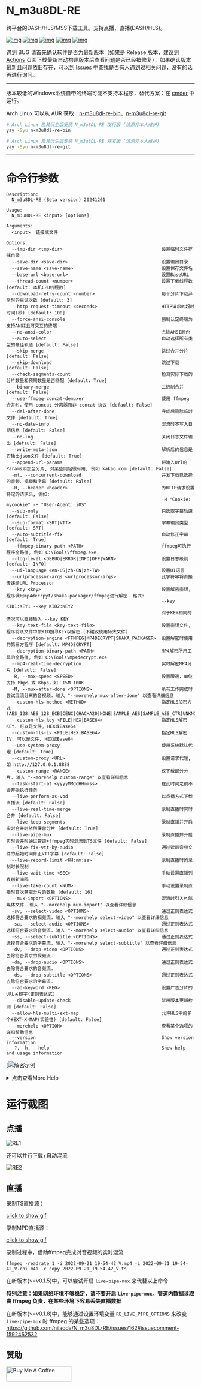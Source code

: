 # N_m3u8DL-RE
跨平台的DASH/HLS/MSS下载工具。支持点播、直播(DASH/HLS)。

[![img](https://img.shields.io/github/stars/nilaoda/N_m3u8DL-RE?label=%E7%82%B9%E8%B5%9E)](https://github.com/nilaoda/N_m3u8DL-RE)  [![img](https://img.shields.io/github/last-commit/nilaoda/N_m3u8DL-RE?label=%E6%9C%80%E8%BF%91%E6%8F%90%E4%BA%A4)](https://github.com/nilaoda/N_m3u8DL-RE)  [![img](https://img.shields.io/github/release/nilaoda/N_m3u8DL-RE?label=%E6%9C%80%E6%96%B0%E7%89%88%E6%9C%AC)](https://github.com/nilaoda/N_m3u8DL-RE/releases)  [![img](https://img.shields.io/github/license/nilaoda/N_m3u8DL-RE?label=%E8%AE%B8%E5%8F%AF%E8%AF%81)](https://github.com/nilaoda/N_m3u8DL-RE)   [![img](https://img.shields.io/github/downloads/nilaoda/N_m3u8DL-RE/total?label=%E4%B8%8B%E8%BD%BD%E9%87%8F)](https://github.com/nilaoda/N_m3u8DL-RE/releases)


遇到 BUG 请首先确认软件是否为最新版本（如果是 Release 版本，建议到 [Actions](https://github.com/nilaoda/N_m3u8DL-RE/actions) 页面下载最新自动构建版本后查看问题是否已经被修复），如果确认版本最新且问题依旧存在，可以到 [Issues](https://github.com/nilaoda/N_m3u8DL-RE/issues) 中查找是否有人遇到过相关问题，没有的话再进行询问。


---

版本较低的Windows系统自带的终端可能不支持本程序，替代方案：在 [cmder](https://github.com/cmderdev/cmder) 中运行。

Arch Linux 可以从 AUR 获取：[n-m3u8dl-re-bin](https://aur.archlinux.org/packages/n-m3u8dl-re-bin)、[n-m3u8dl-re-git](https://aur.archlinux.org/packages/n-m3u8dl-re-git)

```bash
# Arch Linux 及其衍生版安装 N_m3u8DL-RE 发行版 (该源非本人维护)
yay -Syu n-m3u8dl-re-bin

# Arch Linux 及其衍生版安装 N_m3u8DL-RE 开发版 (该源非本人维护)
yay -Syu n-m3u8dl-re-git
```
---

# 命令行参数
```
Description:
  N_m3u8DL-RE (Beta version) 20241201

Usage:
  N_m3u8DL-RE <input> [options]

Arguments:
  <input>  链接或文件

Options:
  --tmp-dir <tmp-dir>                                     设置临时文件存储目录
  --save-dir <save-dir>                                   设置输出目录
  --save-name <save-name>                                 设置保存文件名
  --base-url <base-url>                                   设置BaseURL
  --thread-count <number>                                 设置下载线程数 [default: 本机CPU线程数]
  --download-retry-count <number>                         每个分片下载异常时的重试次数 [default: 3]
  --http-request-timeout <seconds>                        HTTP请求的超时时间(秒) [default: 100]
  --force-ansi-console                                    强制认定终端为支持ANSI且可交互的终端
  --no-ansi-color                                         去除ANSI颜色
  --auto-select                                           自动选择所有类型的最佳轨道 [default: False]
  --skip-merge                                            跳过合并分片 [default: False]
  --skip-download                                         跳过下载 [default: False]
  --check-segments-count                                  检测实际下载的分片数量和预期数量是否匹配 [default: True]
  --binary-merge                                          二进制合并 [default: False]
  --use-ffmpeg-concat-demuxer                             使用 ffmpeg 合并时，使用 concat 分离器而非 concat 协议 [default: False]
  --del-after-done                                        完成后删除临时文件 [default: True]
  --no-date-info                                          混流时不写入日期信息 [default: False]
  --no-log                                                关闭日志文件输出 [default: False]
  --write-meta-json                                       解析后的信息是否输出json文件 [default: True]
  --append-url-params                                     将输入Url的Params添加至分片, 对某些网站很有用, 例如 kakao.com [default: False]
  -mt, --concurrent-download                              并发下载已选择的音频、视频和字幕 [default: False]
  -H, --header <header>                                   为HTTP请求设置特定的请求头, 例如:
                                                          -H "Cookie: mycookie" -H "User-Agent: iOS"
  --sub-only                                              只选取字幕轨道 [default: False]
  --sub-format <SRT|VTT>                                  字幕输出类型 [default: SRT]
  --auto-subtitle-fix                                     自动修正字幕 [default: True]
  --ffmpeg-binary-path <PATH>                             ffmpeg可执行程序全路径, 例如 C:\Tools\ffmpeg.exe
  --log-level <DEBUG|ERROR|INFO|OFF|WARN>                 设置日志级别 [default: INFO]
  --ui-language <en-US|zh-CN|zh-TW>                       设置UI语言
  --urlprocessor-args <urlprocessor-args>                 此字符串将直接传递给URL Processor
  --key <key>                                             设置解密密钥, 程序调用mp4decrpyt/shaka-packager/ffmpeg进行解密. 格式:
                                                          --key KID1:KEY1 --key KID2:KEY2
                                                          对于KEY相同的情况可以直接输入 --key KEY
  --key-text-file <key-text-file>                         设置密钥文件,程序将从文件中按KID搜寻KEY以解密.(不建议使用特大文件)
  --decryption-engine <FFMPEG|MP4DECRYPT|SHAKA_PACKAGER>  设置解密时使用的第三方程序 [default: MP4DECRYPT]
  --decryption-binary-path <PATH>                         MP4解密所用工具的全路径, 例如 C:\Tools\mp4decrypt.exe
  --mp4-real-time-decryption                              实时解密MP4分片 [default: False]
  -R, --max-speed <SPEED>                                 设置限速，单位支持 Mbps 或 Kbps，如：15M 100K
  -M, --mux-after-done <OPTIONS>                          所有工作完成时尝试混流分离的音视频. 输入 "--morehelp mux-after-done" 以查看详细信息
  --custom-hls-method <METHOD>                            指定HLS加密方式 (AES_128|AES_128_ECB|CENC|CHACHA20|NONE|SAMPLE_AES|SAMPLE_AES_CTR|UNKNOWN)
  --custom-hls-key <FILE|HEX|BASE64>                      指定HLS解密KEY. 可以是文件, HEX或Base64
  --custom-hls-iv <FILE|HEX|BASE64>                       指定HLS解密IV. 可以是文件, HEX或Base64
  --use-system-proxy                                      使用系统默认代理 [default: True]
  --custom-proxy <URL>                                    设置请求代理, 如 http://127.0.0.1:8888
  --custom-range <RANGE>                                  仅下载部分分片. 输入 "--morehelp custom-range" 以查看详细信息
  --task-start-at <yyyyMMddHHmmss>                        在此时间之前不会开始执行任务
  --live-perform-as-vod                                   以点播方式下载直播流 [default: False]
  --live-real-time-merge                                  录制直播时实时合并 [default: False]
  --live-keep-segments                                    录制直播并开启实时合并时依然保留分片 [default: True]
  --live-pipe-mux                                         录制直播并开启实时合并时通过管道+ffmpeg实时混流到TS文件 [default: False]
  --live-fix-vtt-by-audio                                 通过读取音频文件的起始时间修正VTT字幕 [default: False]
  --live-record-limit <HH:mm:ss>                          录制直播时的录制时长限制
  --live-wait-time <SEC>                                  手动设置直播列表刷新间隔
  --live-take-count <NUM>                                 手动设置录制直播时首次获取分片的数量 [default: 16]
  --mux-import <OPTIONS>                                  混流时引入外部媒体文件. 输入 "--morehelp mux-import" 以查看详细信息
  -sv, --select-video <OPTIONS>                           通过正则表达式选择符合要求的视频流. 输入 "--morehelp select-video" 以查看详细信息
  -sa, --select-audio <OPTIONS>                           通过正则表达式选择符合要求的音频流. 输入 "--morehelp select-audio" 以查看详细信息
  -ss, --select-subtitle <OPTIONS>                        通过正则表达式选择符合要求的字幕流. 输入 "--morehelp select-subtitle" 以查看详细信息
  -dv, --drop-video <OPTIONS>                             通过正则表达式去除符合要求的视频流.
  -da, --drop-audio <OPTIONS>                             通过正则表达式去除符合要求的音频流.
  -ds, --drop-subtitle <OPTIONS>                          通过正则表达式去除符合要求的字幕流.
  --ad-keyword <REG>                                      设置广告分片的URL关键字(正则表达式)
  --disable-update-check                                  禁用版本更新检测 [default: False]
  --allow-hls-multi-ext-map                               允许HLS中的多个#EXT-X-MAP(实验性) [default: False]
  --morehelp <OPTION>                                     查看某个选项的详细帮助信息
  --version                                               Show version information
  -?, -h, --help                                          Show help and usage information
```
[![解密示例](https://raw.githubusercontent.com/TSsoco/N_m3u8DL-RE-PRI/main/decrypt.png)
<details>
<summary>点击查看More Help</summary> 

```
More Help:

  --mux-after-done

所有工作完成时尝试混流分离的音视频. 你能够以:分隔形式指定如下参数:

* format=FORMAT: 指定混流容器 mkv, mp4
* muxer=MUXER: 指定混流程序 ffmpeg, mkvmerge (默认: ffmpeg)
* bin_path=PATH: 指定程序路径 (默认: 自动寻找)
* skip_sub=BOOL: 是否忽略字幕文件 (默认: false)
* keep=BOOL: 混流完成是否保留文件 true, false (默认: false)

例如:
# 混流为mp4容器
-M format=mp4
# 使用mkvmerge, 自动寻找程序
-M format=mkv:muxer=mkvmerge
# 使用mkvmerge, 自定义程序路径
-M format=mkv:muxer=mkvmerge:bin_path="C\:\Program Files\MKVToolNix\mkvmerge.exe"
```
```
More Help:

  --mux-import

混流时引入外部媒体文件. 你能够以:分隔形式指定如下参数:

* path=PATH: 指定媒体文件路径
* lang=CODE: 指定媒体文件语言代码 (非必须)
* name=NAME: 指定媒体文件描述信息 (非必须)

例如:
# 引入外部字幕
--mux-import path=zh-Hans.srt:lang=chi:name="中文 (简体)"
# 引入外部音轨+字幕
--mux-import path="D\:\media\atmos.m4a":lang=eng:name="English Description Audio" --mux-import path="D\:\media\eng.vtt":lang=eng:name="English (Description)"
```
```
More Help:

  --select-video

通过正则表达式选择符合要求的视频流. 你能够以:分隔形式指定如下参数:

id=REGEX:lang=REGEX:name=REGEX:codecs=REGEX:res=REGEX:frame=REGEX
segsMin=number:segsMax=number:ch=REGEX:range=REGEX:url=REGEX
plistDurMin=hms:plistDurMax=hms:for=FOR

* for=FOR: 选择方式. best[number], worst[number], all (默认: best)

例如:
# 选择最佳视频
-sv best
# 选择4K+HEVC视频
-sv res="3840*":codecs=hvc1:for=best
# 选择长度大于1小时20分钟30秒的视频
-sv plistDurMin="1h20m30s":for=best
```
```
More Help:

  --select-audio

通过正则表达式选择符合要求的音频流. 参考 --select-video

例如:
# 选择所有音频
-sa all
# 选择最佳英语音轨
-sa lang=en:for=best
# 选择最佳的2条英语(或日语)音轨
-sa lang="ja|en":for=best2
```
```
More Help:

  --select-subtitle

通过正则表达式选择符合要求的字幕流. 参考 --select-video

例如:
# 选择所有字幕
-ss all
# 选择所有带有"中文"的字幕
-ss name="中文":for=all
```
```
More Help:

  --custom-range

下载点播内容时, 仅下载部分分片.

例如:
# 下载[0,10]共11个分片
--custom-range 0-10
# 下载从序号10开始的后续分片
--custom-range 10-
# 下载前100个分片
--custom-range -99
# 下载第5分钟到20分钟的内容
--custom-range 05:00-20:00
```

</details>




# 运行截图

## 点播

![RE1](img/RE.gif)

还可以并行下载+自动混流


![RE2](img/RE2.gif)

## 直播

录制TS直播源：

[click to show gif](http://pan.iqiyi.com/file/paopao/W0LfmaMRvuA--uCdOpZ1cldM5JCVhMfIm7KFqr4oKCz80jLn0bBb-9PWmeCFZ-qHpAaQydQ1zk-CHYT_UbRLtw.gif)

录制MPD直播源：

[click to show gif](http://pan.iqiyi.com/file/paopao/nmAV5MOh0yIyHhnxdgM_6th_p2nqrFsM4k-o3cUPwUa8Eh8QOU4uyPkLa_BlBrMa3GBnKWSk8rOaUwbsjKN14g.gif)

录制过程中，借助ffmpeg完成对音视频的实时混流
```
ffmpeg -readrate 1 -i 2022-09-21_19-54-42_V.mp4 -i 2022-09-21_19-54-42_V.chi.m4a -c copy 2022-09-21_19-54-42_V.ts
```
在新版本(>=v0.1.5)中，可以尝试开启 `live-pipe-mux` 来代替以上命令

**特别注意：如果网络环境不够稳定，请不要开启 `live-pipe-mux`。管道内数据读取由 ffmpeg 负责，在某些环境下容易丢失直播数据**

在新版本(>=v0.1.8)中，能够通过设置环境变量 `RE_LIVE_PIPE_OPTIONS` 来改变 `live-pipe-mux` 时 ffmpeg 的某些选项： https://github.com/nilaoda/N_m3u8DL-RE/issues/162#issuecomment-1592462532

## 赞助

<a href="https://www.buymeacoffee.com/nilaoda" target="_blank"><img src="https://cdn.buymeacoffee.com/buttons/default-orange.png" alt="Buy Me A Coffee" height="41" width="174"></a>
